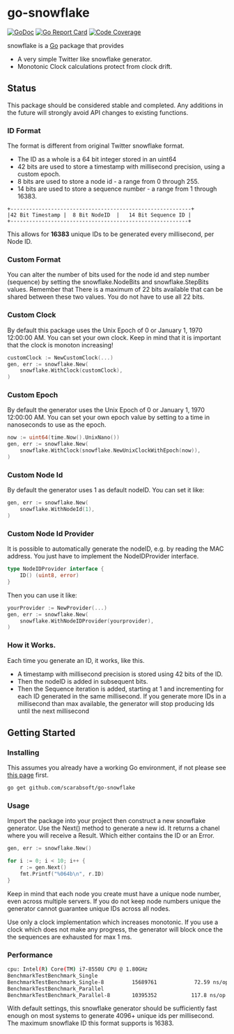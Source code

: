 go-snowflake
====
[![GoDoc](https://godoc.org/github.com/scarabsoft/go-snowflake?status.svg)](https://godoc.org/github.com/scarabsoft/go-snowflake) 
[![Go Report Card](https://goreportcard.com/badge/github.com/scarabsoft/go-snowflake)](https://goreportcard.com/report/github.com/scarabsoft/go-snowflake)
[![Code Coverage](https://codecov.io/gh/scarabsoft/go-snowflake/branch/main/graph/badge.svg)](https://codecov.io/gh/scarabsoft/go-snowflake)

snowflake is a [Go](https://golang.org/) package that provides
* A very simple Twitter like snowflake generator.
* Monotonic Clock calculations protect from clock drift.

## Status
This package should be considered stable and completed.  Any additions in the 
future will strongly avoid API changes to existing functions. 
  
### ID Format
The format is different from original Twitter snowflake format.
* The ID as a whole is a 64 bit integer stored in an uint64
* 42 bits are used to store a timestamp with millisecond precision, using a custom epoch.
*  8 bits are used to store a node id - a range from 0 through 255.
* 14 bits are used to store a sequence number - a range from 1 through 16383.

```
+----------------------------------------------------------+
|42 Bit Timestamp |  8 Bit NodeID  |   14 Bit Sequence ID |
+---------------------------------------------------------+
```

This allows for **16383** unique IDs to be generated every millisecond, per Node ID.

### Custom Format
You can alter the number of bits used for the node id and step number (sequence)
by setting the snowflake.NodeBits and snowflake.StepBits values.  Remember that
There is a maximum of 22 bits available that can be shared between these two 
values. You do not have to use all 22 bits.

### Custom Clock
By default this package uses the Unix Epoch of 0 or January 1, 1970 12:00:00 AM.
You can set your own clock. Keep in mind that it is important that the clock is monoton increasing!

```go
customClock := NewCustomClock(...)
gen, err := snowflake.New(
    snowflake.WithClock(customClock),
)
```

### Custom Epoch
By default the generator uses the Unix Epoch of 0 or January 1, 1970 12:00:00 AM.
You can set your own epoch value by setting to a time in nanoseconds 
to use as the epoch.

```go
now := uint64(time.Now().UnixNano())
gen, err := snowflake.New(
    snowflake.WithClock(snowflake.NewUnixClockWithEpoch(now)),
)
```

### Custom Node Id
By default the generator uses 1 as default nodeID. You can set it like:
```go
gen, err := snowflake.New(
    snowflake.WithNodeId(1),
)
```
### Custom Node Id Provider
It is possible to automatically generate the nodeID, e.g. by reading the MAC address. You just have to implement the NodeIDProvider interface.
```go
type NodeIDProvider interface {
	ID() (uint8, error)
}
```
Then you can use it like:
```go
yourProvider := NewProvider(...)
gen, err := snowflake.New(
    snowflake.WithNodeIDProvider(yourprovider),
)
```


### How it Works.
Each time you generate an ID, it works, like this.
* A timestamp with millisecond precision is stored using 42 bits of the ID.
* Then the nodeID is added in subsequent bits.
* Then the Sequence iteration is added, starting at 1 and incrementing for each ID generated in the same millisecond.
 If you generate more IDs in a millisecond than max available, the generator will stop producing Ids until the next millisecond 
 

## Getting Started

### Installing

This assumes you already have a working Go environment, if not please see
[this page](https://golang.org/doc/install) first.

```sh
go get github.com/scarabsoft/go-snowflake
```


### Usage

Import the package into your project then construct a new snowflake generator. Use the Next() method to generate
a new id. It returns a chanel where you will receive a Result. Which either contains the ID or an Error.

```go
gen, err := snowflake.New()

for i := 0; i < 10; i++ {
    r := gen.Next()
    fmt.Printf("%064b\n", r.ID)
}
```
 
Keep in mind that each node you create must have a unique node number, even 
across multiple servers.  If you do not keep node numbers unique the generator 
cannot guarantee unique IDs across all nodes.

Use only a clock implementation which increases monotonic. If you use a clock which does not make any progress, the generator
will block once the the sequences are exhausted for max 1 ms.

### Performance

```bash
cpu: Intel(R) Core(TM) i7-8550U CPU @ 1.80GHz
BenchmarkTestBenchmark_Single
BenchmarkTestBenchmark_Single-8     	15689761	        72.59 ns/op
BenchmarkTestBenchmark_Parallel
BenchmarkTestBenchmark_Parallel-8   	10395352	       117.8 ns/op
```

With default settings, this snowflake generator should be sufficiently fast 
enough on most systems to generate 4096+ unique ids per millisecond. 
The maximum snowflake ID this format supports is 16383. 
